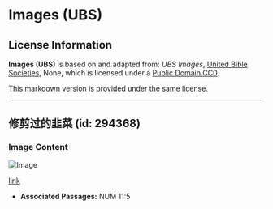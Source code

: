 # Images (UBS)

## License Information

**Images (UBS)** is based on and adapted from: _UBS Images_, [United Bible Societies](https://unitedbiblesocieties.org/), None, which is licensed under a [Public Domain CC0](https://creativecommons.org/public-domain/cc0/).

This markdown version is provided under the same license.



--------------------------------

## 修剪过的韭菜 (id: 294368)

### Image Content

![Image](https://cdn.aquifer.bible/aquifer-content/resources/Media/WEB-0585_leek_trimmed.jpg)

[link](https://cdn.aquifer.bible/aquifer-content/resources/Media/WEB-0585_leek_trimmed.jpg)

* **Associated Passages:** NUM 11:5

